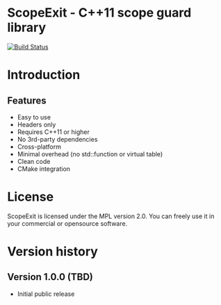 # ScopeExit - C++11 scope guard library
[![Build Status](https://travis-ci.org/SergiusTheBest/ScopeExit.svg?branch=master)](https://travis-ci.org/SergiusTheBest/ScopeExit)

# Introduction

## Features
- Easy to use
- Headers only
- Requires C++11 or higher
- No 3rd-party dependencies
- Cross-platform
- Minimal overhead (no std::function or virtual table)
- Clean code
- CMake integration

# License
ScopeExit is licensed under the MPL version 2.0. You can freely use it in your commercial or opensource software.

# Version history

## Version 1.0.0 (TBD)
- Initial public release
